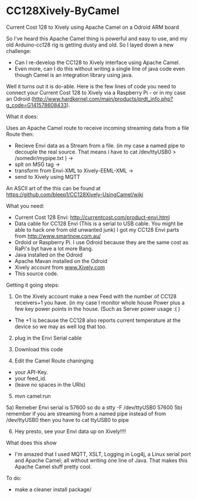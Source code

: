 # CC128Xively-ByCamel
Current Cost 128 to Xively using Apache Camel on a Odroid ARM board

So I've heard this Apache Camel thing is powerful and easy to use, and my old Arduino-cc128 rig is getting dusty and old. So I layed down a new challenge: 

* Can I re-develop the CC128 to Xively interface using Apache Camel.  
* Even more, can I do this without writing a single line of java code even though Camel is an integration library using java.

Well it turns out it is do-able. Here is the few lines of code you need to connect your Current Cost 128 to Xively via a Raspberry Pi - or in my case an Odroid (http://www.hardkernel.com/main/products/prdt_info.php?g_code=G141578608433).

What it does:

Uses an Apache Camel route to receive incoming streaming data from a file
Route then:

* Recieve Envi data as a Stream from a file. (in my case a named pipe to decouple the real source. That means i have to cat /dev/ttyUSB0 > /somedir/mypipe.txt ) -> 
* splt on MSG tag -> 
* transform from Envi-XML to Xively-EEML-XML  -> 
* send to Xively using MQTT

An ASCII art of the this can be found at https://github.com/bleep1/CC128Xively-UsingCamel/wiki 


What you need:
* Current Cost 128 Envi:  http://currentcost.com/product-envi.html  
* Data cable for CC128 Envi (This is a serial to USB cable. You might be able to hack one from old unwanted junk)
  I got my CC128 Envi parts from http://www.smartnow.com.au/ 
* Ordoid or Raspberry Pi.  I use Odroid because they are the same cost as RaPi's byt have a lot more Bang.
* Java installed on the Odroid
* Apache Mavan installed on the Odroid
* Xively account from www.Xively.com
* This source code.

Getting it going steps:

1) On the Xively account make a new Feed with the number of CC128 receivers+1 you have. (in my case I monitor whole house Power plus a few key power points in the house. (Such as Server power usage :(  )
* The +1 is because the CC128 also reports current temperature at the device so we may as well log that too.

2) plug in the Envi Serial cable

3) Download this code

4) Edit the Camel Route chaninging
* your API-Key.  
* your feed_id.
* (leave no spaces in the URIs)

5) mvn camel:run

5a) Remeber Envi serial is 57600   so do a stty -F /dev/ttyUSB0 57600
5b) remember if you are streaming from a named pipe instead of from /dev/ttyUSB0 then you have to cat ttyUSB0 to pipe

6) Hey presto, see your Envi data up on Xively!!!!



What does this show
* I'm amazed that I used MQTT, XSLT, Logging in Log4j, a Linux serial port and Apache Camel; all without writing one line of Java. That makes this Apache Camel stuff pretty cool.


To do:
* make a cleaner install package/
